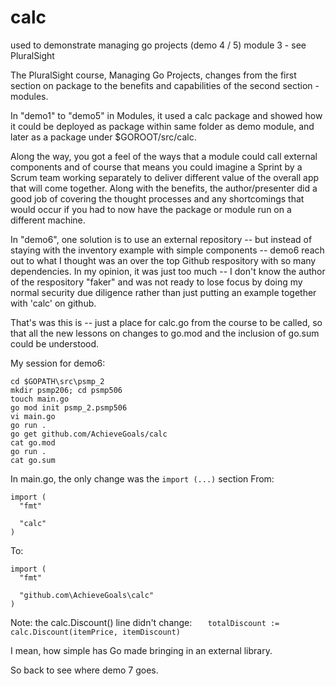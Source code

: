 # calc
used to demonstrate managing go projects (demo 4 / 5) module 3 - see PluralSight

The PluralSight course, Managing Go Projects, changes from the first section on package to the benefits and capabilities of the second section - modules.

In "demo1" to "demo5" in Modules, it used a calc package and showed how it could be deployed as package within same folder as demo module, and later as a package under $GOROOT/src/calc.

Along the way, you got a feel of the ways that a module could call external components and of course that means you could imagine a Sprint by a Scrum team working separately to deliver different value of the overall app that will come together.  Along with the benefits, the author/presenter did a good job of covering the thought processes and any shortcomings that would occur if you had to now have the package or module run on a different machine. 

In "demo6", one solution is to use an external repository -- but instead of staying with the inventory example with simple components -- demo6 reach out to what I thought was an over the top Github respository with so many dependencies. In my opinion, it was just too much -- I don't know the author of the respository "faker" and was not ready to lose focus by doing my normal security due diligence rather than just putting an example together with 'calc' on github.

That's was this is -- just a place for calc.go from the course to be called, so that all the new lessons on changes to go.mod and the inclusion of go.sum could be understood. 

My session for demo6:
```
cd $GOPATH\src\psmp_2
mkdir psmp206; cd psmp506
touch main.go
go mod init psmp_2.psmp506
vi main.go
go run .
go get github.com/AchieveGoals/calc
cat go.mod
go run .
cat go.sum
```

In main.go, the only change was the ```import (...)``` section
From:
```
import (
  "fmt" 
  
  "calc"
)
```
To:
```
import (
  "fmt"
  
  "github.com\AchieveGoals\calc"
)
```
Note:  the calc.Discount() line didn't change:
```    totalDiscount := calc.Discount(itemPrice, itemDiscount) ```

I mean, how simple has Go made bringing in an external library.

So back to see where demo 7 goes.

